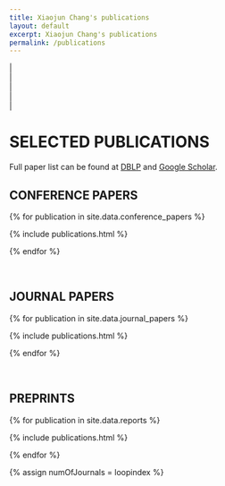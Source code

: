 ```yaml
---
title: Xiaojun Chang's publications
layout: default
excerpt: Xiaojun Chang's publications
permalink: /publications
---
```


| <a href="mailto:cxj273#gmail.com" target="_blank" style="text-align:center; display:block"><i class="fa fa-envelope ai-3x"></i></a> | <a href="{{ site.google_scholar_url }}" target="_blank" style="text-align:center; display:block"><i class="fa fa-google ai-3x"></i></a> | <a href="https://linkedin.com/in/{{ site.linkedin_username }}" target="_blank" style="text-align:center; display:block"><i class="fa fa-linkedin ai-3x"></i></a> | <a href="https://www.rmit.edu.au/contact/staff-contacts/academic-staff/c/chang---xiaojun" target="_blank" style="text-align:center; display:block"><i class="fa fa-graduation-cap ai-3x"></i></a> |

# SELECTED PUBLICATIONS

Full paper list can be found at [DBLP](https://dblp.org/pers/c/Chang:Xiaojun.html) and [Google Scholar](https://scholar.google.com/citations?hl=en&user=8suupocAAAAJ).

## CONFERENCE PAPERS

{% for publication in site.data.conference_papers %}

{% include publications.html %}

{% endfor %}

<p>&nbsp;</p>

## JOURNAL PAPERS

{% for publication in site.data.journal_papers %}

{% include publications.html %}

{% endfor %}

<p>&nbsp;</p>


## PREPRINTS

{% for publication in site.data.reports %}

{% include publications.html %}

{% endfor %}

{% assign numOfJournals = loopindex %}



